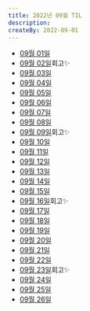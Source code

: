 ```yaml
---
title: 2022년 09월 TIL
description: 
createBy: 2022-09-01
---
```


- [09월 01일](./20220901.md)
- [09월 02일](./20220902.md)회고✨
- [09월 03일](./20220903.md)
- [09월 04일](./20220904.md)
- [09월 05일](./20220905.md)
- [09월 06일](./20220906.md)
- [09월 07일](./20220907.md)
- [09월 08일](./20220908.md)
- [09월 09일](./20220909.md)회고✨
- [09월 10일](./20220910.md)
- [09월 11일](./20220911.md)
- [09월 12일](./20220912.md)
- [09월 13일](./20220913.md)
- [09월 14일](./20220914.md)
- [09월 15일](./20220915.md)
- [09월 16일](./20220916.md)회고✨
- [09월 17일](./20220917.md)
- [09월 18일](./20220918.md)
- [09월 19일](./20220919.md)
- [09월 20일](./20220920.md)
- [09월 21일](./20220921.md)
- [09월 22일](./20220922.md)
- [09월 23일](./20220923.md)회고✨
- [09월 24일](./20220924.md)
- [09월 25일](./20220925.md)
- [09월 26일](./20220926.md)
<!-- - [09월 26일](./20220926.md) -->